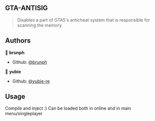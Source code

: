 ## GTA-ANTISIG

> Disables a part of GTA5's anticheat system that is responsible for scanning the memory.

## Authors

👤 **brunph**

* Github: [@brunph](https://github.com/brunph)

👤 **yubie**

* Github: [@yubie-re](https://github.com/yubie-re)

## Usage
Compile and inject :)
Can be loaded both in online and in main menu/singleplayer